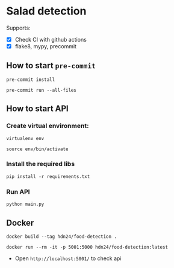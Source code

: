# Salad detection

Supports:

- [x] Check CI with github actions
- [x] flake8, mypy, precommit

## How to start `pre-commit`

```
pre-commit install
```
```
pre-commit run --all-files
```

## How to start API

### Create virtual environment:

```
virtualenv env
```
```
source env/bin/activate
```

### Install the required libs

```
pip install -r requirements.txt
```

### Run API

```
python main.py
```

## Docker
```shell
docker build --tag hdn24/food-detection .
```
```
docker run --rm -it -p 5001:5000 hdn24/food-detection:latest
```

- Open `http://localhost:5001/` to check api
